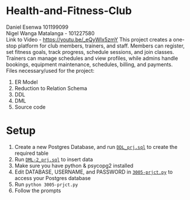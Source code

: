 # Health-and-Fitness-Club
Daniel Esenwa 101199099 <br>
Nigel Wanga Matalanga - 101227580 <br>
Link to Video - https://youtu.be/_eQyWIx5zmY
This project creates a one-stop platform for club members, trainers, and staff. Members can register, set fitness goals, track progress, schedule sessions, and join classes. Trainers can manage schedules and view profiles, while admins handle bookings, equipment maintenance, schedules, billing, and payments.<br>
Files necessary/used for the project:
1. ER Model
2. Reduction to Relation Schema
3. DDL
4. DML
5. Source code
# Setup
1. Create a new Postgres Database, and run [`DDL_prj.sql`](./DDL_prj.sql) to create the required table
1. Run [`DML-2_prj.sql`](./DML-2_prj.sql) to insert data
2. Make sure you have python & psycopg2 installed
3. Edit DATABASE, USERNAME, and PASSWORD in [`3005-prjct.py`](./3005-prjct.py) to access your Postgres database
4. Run `python 3005-prjct.py`
5. Follow the prompts
